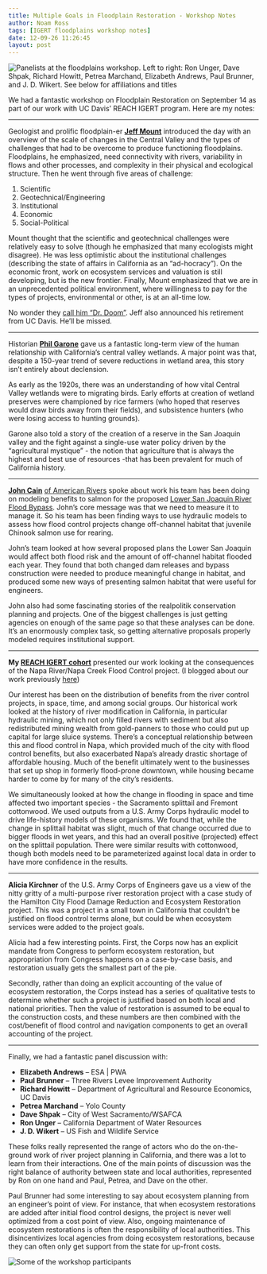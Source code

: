 ```yaml
---
title: Multiple Goals in Floodplain Restoration - Workshop Notes
author: Noam Ross
tags: [IGERT floodplains workshop notes]
date: 12-09-26 11:26:45
layout: post
--- 
```



![Panelists at the floodplains workshop. Left to right: Ron Unger, Dave
Shpak, Richard Howitt, Petrea Marchand, Elizabeth Andrews, Paul Brunner,
and J. D. Wikert. See below for affiliations and
titles](http://dl.dropbox.com/u/3356641/blogstuff/igertpanel.jpg)

We had a fantastic workshop on Floodplain Restoration on September 14 as
part of our work with UC Davis’ REACH IGERT program. Here are my notes:

* * * * *

Geologist and prolific floodplain-er [**Jeff
Mount**](https://www.geology.ucdavis.edu/faculty/mount.html) introduced
the day with an overview of the scale of changes in the Central Valley
and the types of challenges that had to be overcome to produce
functioning floodplains. Floodplains, he emphasized, need
connectivity with rivers, variability in flows and other processes, and
complexity in their physical and ecological structure. Then he went
through five areas of challenge:

1.  Scientific
2.  Geotechnical/Engineering
3.  Institutional
4.  Economic
5.  Social-Political

Mount thought that the scientific and geotechnical challenges were
relatively easy to solve (though he emphasized that many ecologists
might disagree). He was less optimistic about the institutional
challenges (describing the state of affairs in California as an
“ad-hocracy”). On the economic front, work on ecosystem services and
valuation is still developing, but is the new frontier. Finally, Mount
emphasized that we are in an unprecedented political environment, where
willingness to pay for the types of projects, environmental or other, is
at an all-time low.

No wonder they [call him “Dr. Doom”](http://goo.gl/uHy5t). Jeff also
announced his retirement from UC Davis. He’ll be missed.

* * * * *

Historian [**Phil
Garone**](http://www.csustan.edu/history/Garone.html) gave us a
fantastic long-term view of the human relationship with California’s
central valley wetlands. A major point was that, despite a 150-year
trend of severe reductions in wetland area, this story isn’t
entirely about declension.

As early as the 1920s, there was an understanding of how vital Central
Valley wetlands were to migrating birds. Early efforts at creation of
wetland preserves were championed by rice farmers (who hoped that
reserves would draw birds away from their fields), and subsistence
hunters (who were losing access to hunting grounds).

Garone also told a story of the creation of a reserve in the San Joaquin
valley and the fight against a single-use water policy driven by the
“agricultural mystique” - the notion that agriculture that is always the
highest and best use of resources -that has been prevalent for much of
California history.

* * * * *

[**John
Cain**](http://www.americanrivers.org/about-us/staff/john-cain.html) [of
American
Rivers](http://www.americanrivers.org/about-us/staff/john-cain.html) spoke
about work his team has been doing on modeling benefits to salmon for
the proposed [Lower San Joaquin River Flood
Bypass](http://www.americanrivers.org/our-work/restoring-rivers/floods-floodplains/lower-san-joaquin-river-flood.html).
John’s core message was that we need to measure it to manage it. So his
team has been finding ways to use hydraulic models to assess how flood
control projects change off-channel habitat that juvenile Chinook salmon
use for rearing.

John’s team looked at how several proposed plans the Lower San Joaquin
would affect both flood risk and the amount of off-channel habitat
flooded each year. They found that both changed dam releases and bypass
construction were needed to produce meaningful change in habitat, and
produced some new ways of presenting salmon habitat that were useful for
engineers.

John also had some fascinating stories of the realpolitik conservation
planning and projects. One of the biggest challenges is just getting
agencies on enough of the same page so that these analyses can be done.
It’s an enormously complex task, so getting alternative proposals
properly modeled requires institutional support.

* * * * *

**My [REACH IGERT
cohort](http://reach.ucdavis.edu/people/trainees.html)** presented our
work looking at the consequences of the Napa River/Napa Creek Flood
Control project. (I blogged about our work previously
[here](http://www.noamross.net/blog/2012/6/1/trade-offs-and-synergies-in-floodplain-management.html))

Our interest has been on the distribution of benefits from the river
control projects, in space, time, and among social groups. Our
historical work looked at the history of river modification in
California, in particular hydraulic mining, which not only filled rivers
with sediment but also redistributed mining wealth from gold-panners to
those who could put up capital for large sluice systems. There’s a
conceptual relationship between this and flood control in Napa, which
provided much of the city with flood control benefits, but also
exacerbated Napa’s already drastic shortage of affordable housing. Much
of the benefit ultimately went to the businesses that set up shop in
formerly flood-prone downtown, while housing became harder to come by
for many of the city’s residents.

We simultaneously looked at how the change in flooding in space and time
affected two important species - the Sacramento splittail and Fremont
cottonwood. We used outputs from a U.S. Army Corps hydraulic model to
drive life-history models of these organisms. We found that, while the
change in splittail habitat was slight, much of that change occurred due
to bigger floods in wet years, and this had an overall positive
(projected) effect on the splittail population. There were similar
results with cottonwood, though both models need to be parameterized
against local data in order to have more confidence in the results.

* * * * *

**Alicia Kirchner** of the U.S. Army Corps of Engineers gave us a view
of the nitty gritty of a multi-purpose river restoration project with a
case study of the Hamilton City Flood Damage Reduction and Ecosystem
Restoration project. This was a project in a small town in California
that couldn’t be justified on flood control terms alone, but could be
when ecosystem services were added to the project goals.

Alicia had a few interesting points. First, the Corps now has an
explicit mandate from Congress to perform ecosystem restoration, but
appropriation from Congress happens on a case-by-case basis, and
restoration usually gets the smallest part of the pie.

Secondly, rather than doing an explicit accounting of the value of
ecosystem restoration, the Corps instead has a series of qualitative
tests to determine whether such a project is justified based on both
local and national priorities. Then the value of restoration is assumed
to be equal to the construction costs, and these numbers are then
combined with the cost/benefit of flood control and navigation
components to get an overall accounting of the project.

* * * * *

Finally, we had a fantastic panel discussion with:

-   **Elizabeth Andrews** – ESA | PWA
-   **Paul Brunner** – Three Rivers Levee Improvement Authority
-   **Richard Howitt** – Department of Agricultural and Resource
    Economics, UC Davis
-   **Petrea Marchand** – Yolo County
-   **Dave Shpak** – City of West Sacramento/WSAFCA
-   **Ron Unger** – California Department of Water Resources
-   **J. D. Wikert** – US Fish and Wildlife Service

These folks really represented the range of actors who do the
on-the-ground work of river project planning in California, and there
was a lot to learn from their interactions. One of the main points of
discussion was the right balance of authority between state and local
authorities, represented by Ron on one hand and Paul, Petrea, and Dave
on the other.

Paul Brunner had some interesting to say about ecosystem planning from
an engineer’s point of view. For instance, that when ecosystem
restorations are added after initial flood control designs, the project
is never well optimized from a cost point of view. Also, ongoing
maintenance of ecosystem restorations is often the responsibility of
local authorities. This disincentivizes local agencies from doing
ecosystem restorations, because they can often only get support from the
state for up-front costs.

![Some of the workshop
participants](http://dl.dropbox.com/u/3356641/blogstuff/igertgroup.jpg)
